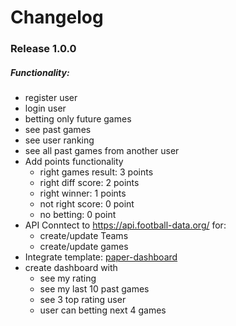 # Changelog

### Release 1.0.0

##### Functionality:
* register user
* login user
* betting only future games
* see past games
* see user ranking 
* see all past games from another user
* Add points functionality
  * right games result: 3 points
  * right diff score: 2 points
  * right winner: 1 points
  * not right score: 0 point
  * no betting: 0 point
* API Conntect to <https://api.football-data.org/> for:
  * create/update Teams
  * create/update games
* Integrate template: [paper-dashboard](https://www.creative-tim.com/product/paper-dashboard)
* create dashboard with
  * see my rating
  * see my last 10 past games
  * see 3 top rating user 
  * user can betting next 4 games 